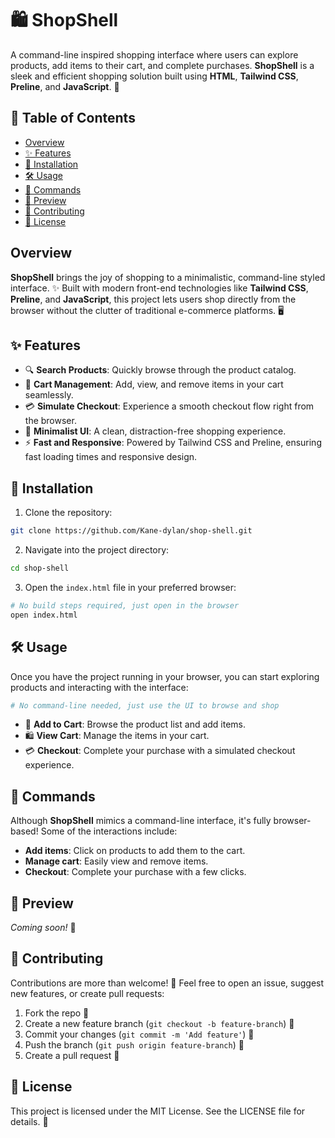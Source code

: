 # 🛍️ ShopShell

A command-line inspired shopping interface where users can explore products, add items to their cart, and complete purchases. **ShopShell** is a sleek and efficient shopping solution built using **HTML**, **Tailwind CSS**, **Preline**, and **JavaScript**. 🚀

## 📜 Table of Contents
- [Overview](#overview)
- [✨ Features](#-features)
- [🔧 Installation](#-installation)
- [🛠️ Usage](#️-usage)
- [📝 Commands](#-commands)
- [👀 Preview](#-preview)
- [🤝 Contributing](#-contributing)
- [📜 License](#-license)

## Overview

**ShopShell** brings the joy of shopping to a minimalistic, command-line styled interface. ✨ Built with modern front-end technologies like **Tailwind CSS**, **Preline**, and **JavaScript**, this project lets users shop directly from the browser without the clutter of traditional e-commerce platforms. 🖥️

## ✨ Features

* 🔍 **Search Products**: Quickly browse through the product catalog.
* 🛒 **Cart Management**: Add, view, and remove items in your cart seamlessly.
* 💳 **Simulate Checkout**: Experience a smooth checkout flow right from the browser.
* 🎯 **Minimalist UI**: A clean, distraction-free shopping experience.
* ⚡ **Fast and Responsive**: Powered by Tailwind CSS and Preline, ensuring fast loading times and responsive design.

## 🔧 Installation

1. Clone the repository:
```bash
git clone https://github.com/Kane-dylan/shop-shell.git
```

2. Navigate into the project directory:
```bash
cd shop-shell
```

3. Open the `index.html` file in your preferred browser:
```bash
# No build steps required, just open in the browser
open index.html
```

## 🛠️ Usage

Once you have the project running in your browser, you can start exploring products and interacting with the interface:

```bash
# No command-line needed, just use the UI to browse and shop
```

* 🛒 **Add to Cart**: Browse the product list and add items.
* 🛍️ **View Cart**: Manage the items in your cart.
* 💳 **Checkout**: Complete your purchase with a simulated checkout experience.

## 📝 Commands

Although **ShopShell** mimics a command-line interface, it's fully browser-based! Some of the interactions include:
* **Add items**: Click on products to add them to the cart.
* **Manage cart**: Easily view and remove items.
* **Checkout**: Complete your purchase with a few clicks.

## 👀 Preview

*Coming soon!* 📸

<!-- Add images or GIFs to show how ShopShell works -->

## 🤝 Contributing

Contributions are more than welcome! 🌟 Feel free to open an issue, suggest new features, or create pull requests:

1. Fork the repo 🍴
2. Create a new feature branch (`git checkout -b feature-branch`) 🌿
3. Commit your changes (`git commit -m 'Add feature'`) 💾
4. Push the branch (`git push origin feature-branch`) 🚀
5. Create a pull request 🔁

## 📜 License

This project is licensed under the MIT License. See the LICENSE file for details. 📄

